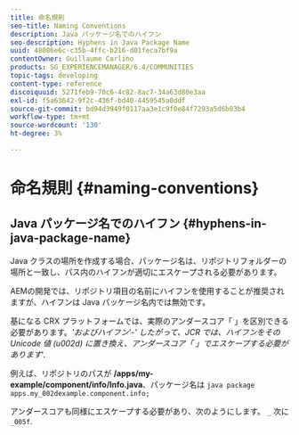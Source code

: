```yaml
---
title: 命名規則
seo-title: Naming Conventions
description: Java パッケージ名でのハイフン
seo-description: Hyphens in Java Package Name
uuid: 48086e6c-c35b-4ffc-b216-d01feca7bf9a
contentOwner: Guillaume Carlino
products: SG_EXPERIENCEMANAGER/6.4/COMMUNITIES
topic-tags: developing
content-type: reference
discoiquuid: 5271feb9-70c6-4c82-8ac7-34a63d80e3aa
exl-id: f5a63642-9f2c-436f-bd40-4459545a0ddf
source-git-commit: bd94d3949f0117aa3e1c9f0e84f7293a5d6b03b4
workflow-type: tm+mt
source-wordcount: '130'
ht-degree: 3%

---
```


# 命名規則 {#naming-conventions}

## Java パッケージ名でのハイフン {#hyphens-in-java-package-name}

Java クラスの場所を作成する場合、パッケージ名は、リポジトリフォルダーの場所と一致し、パス内のハイフンが適切にエスケープされる必要があります。

AEMの開発では、リポジトリ項目の名前にハイフンを使用することが推奨されますが、ハイフンは Java パッケージ名内では無効です。

基になる CRX プラットフォームでは、実際のアンダースコア「 」を区別できる必要があります。_&#39;およびハイフン&#39;-&#39; したがって、JCR では、ハイフンをその Unicode 値 (u002d) に置き換え、アンダースコア「 」でエスケープする必要があります_&#39;.

例えば、リポジトリのパスが **/apps/my-example/component/info/Info.java**、パッケージ名は `java package apps.my_002dexample.component.info;`

アンダースコアも同様にエスケープする必要があり、次のようにします。 `_` 次に `_005f`.
